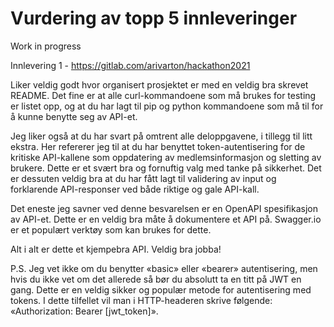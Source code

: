 # Vurdering av topp 5 innleveringer
Work in progress

Innlevering 1 - https://gitlab.com/arivarton/hackathon2021

Liker veldig godt hvor organisert prosjektet er med en veldig bra skrevet README. Det fine er at alle curl-kommandoene som må brukes for testing er listet opp, og at du har lagt til pip og python kommandoene som må til for å kunne benytte seg av API-et. 

Jeg liker også at du har svart på omtrent alle deloppgavene, i tillegg til litt ekstra. Her refererer jeg til at du har benyttet token-autentisering for de kritiske API-kallene som oppdatering av medlemsinformasjon og sletting av brukere. Dette er et svært bra og fornuftig valg med tanke på sikkerhet. Det er dessuten veldig bra at du har fått lagt til validering av input og forklarende API-responser ved både riktige og gale API-kall. 

Det eneste jeg savner ved denne besvarelsen er en OpenAPI spesifikasjon av API-et. Dette er en veldig bra måte å dokumentere et API på. Swagger.io er et populært verktøy som kan brukes for dette.

Alt i alt er dette et kjempebra API. Veldig bra jobba!

P.S. Jeg vet ikke om du benytter «basic» eller «bearer» autentisering, men hvis du ikke vet om det allerede så bør du absolutt ta en titt på JWT en gang. Dette er en veldig sikker og populær metode for autentisering med tokens. I dette tilfellet vil man i HTTP-headeren skrive følgende: «Authorization: Bearer [jwt_token]».
